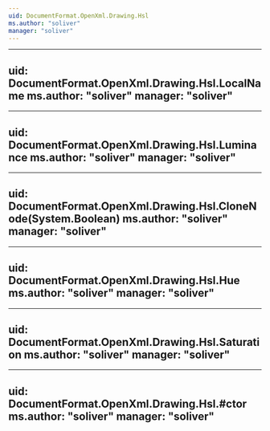 ```yaml
---
uid: DocumentFormat.OpenXml.Drawing.Hsl
ms.author: "soliver"
manager: "soliver"
---
```


---
uid: DocumentFormat.OpenXml.Drawing.Hsl.LocalName
ms.author: "soliver"
manager: "soliver"
---

---
uid: DocumentFormat.OpenXml.Drawing.Hsl.Luminance
ms.author: "soliver"
manager: "soliver"
---

---
uid: DocumentFormat.OpenXml.Drawing.Hsl.CloneNode(System.Boolean)
ms.author: "soliver"
manager: "soliver"
---

---
uid: DocumentFormat.OpenXml.Drawing.Hsl.Hue
ms.author: "soliver"
manager: "soliver"
---

---
uid: DocumentFormat.OpenXml.Drawing.Hsl.Saturation
ms.author: "soliver"
manager: "soliver"
---

---
uid: DocumentFormat.OpenXml.Drawing.Hsl.#ctor
ms.author: "soliver"
manager: "soliver"
---
